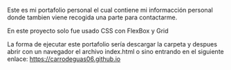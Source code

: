 Este es mi portafolio personal el cual contiene mi informacción personal donde tambien viene recogida una parte para contactarme.

En este proyecto solo fue usado CSS con FlexBox y Grid

La forma de ejecutar este portafolio sería descargar la carpeta y despues abrir con un navegador el archivo index.html o sino entrando en el siguiente enlace:
https://carrodeguas06.github.io
